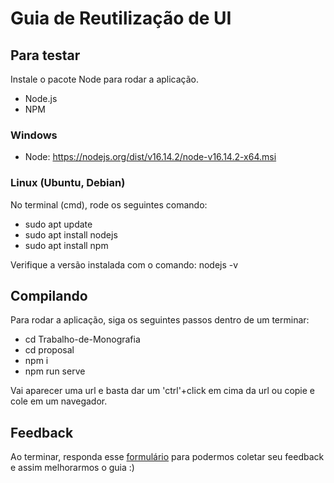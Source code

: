 # Guia de Reutilização de UI

## Para testar
Instale o pacote Node para rodar a aplicação.

* Node.js
* NPM

### Windows

* Node: 
https://nodejs.org/dist/v16.14.2/node-v16.14.2-x64.msi

### Linux (Ubuntu, Debian)
 No terminal (cmd), rode os seguintes comando:

* sudo apt update 
* sudo apt install nodejs
* sudo apt install npm

Verifique a versão instalada com o comando:
nodejs -v


## Compilando

Para rodar a aplicação, siga os seguintes passos dentro de um terminar:
* cd Trabalho-de-Monografia
* cd proposal
* npm i
* npm run serve

Vai aparecer uma url e basta dar um 'ctrl'+click em cima da url ou copie e cole em um navegador.

## Feedback

Ao terminar, responda esse [formulário](https://docs.google.com/forms/d/e/1FAIpQLSfEokQLSUyID9r9ROmKikKZh8m95zl0jV5d1S62AaqCqab-xw/viewform) para podermos coletar seu feedback e assim melhorarmos o guia :)
